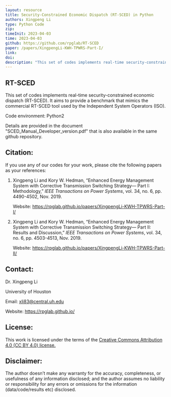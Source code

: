 ```yaml
---
layout: resource
title: Security-Constrained Economic Dispatch (RT-SCED) in Python
authors: Xingpeng Li
type: Python Code
zip: 
timeInit: 2023-04-03
time: 2023-04-03
github: https://github.com/rpglab/RT-SCED
paper: /papers/XingpengLi-KWH-TPWRS-Part-I/
link: 
doi: 
description: "This set of codes implements real-time security-constrained economic dispatch (RT-SCED). It aims to provide a benchmark that mimics the commercial RT-SCED tool used by the Independent System Operators (ISO)"
---
```



## RT-SCED
This set of codes implements real-time security-constrained economic dispatch (RT-SCED). It aims to provide a benchmark that mimics the commercial RT-SCED tool used by the Independent System Operators (ISO).

Code environment: Python2

Details are provided in the document "SCED_Manual_Developer_version.pdf" that is also available in the same github repository.


## Citation:
If you use any of our codes for your work, please cite the following papers as your references:

1. Xingpeng Li and Kory W. Hedman, “Enhanced Energy Management System with Corrective Transmission Switching Strategy— Part I: Methodology,” *IEEE Transactions on Power Systems*, vol. 34, no. 6, pp. 4490-4502, Nov. 2019.
	
	Website: <a class="off" href="/papers/XingpengLi-KWH-TPWRS-Part-I/"  target="_blank">https://rpglab.github.io/papers/XingpengLi-KWH-TPWRS-Part-I/</a>


2. Xingpeng Li and Kory W. Hedman, “Enhanced Energy Management System with Corrective Transmission Switching Strategy— Part II: Results and Discussion,” *IEEE Transactions on Power Systems*, vol. 34, no. 6, pp. 4503-4513, Nov. 2019.

	Website: <a class="off" href="/papers/XingpengLi-KWH-TPWRS-Part-II/"  target="_blank">https://rpglab.github.io/papers/XingpengLi-KWH-TPWRS-Part-II/</a>


## Contact:
Dr. Xingpeng Li

University of Houston

Email: xli83@central.uh.edu

Website: <a class="off" href="/"  target="_blank">https://rpglab.github.io/</a>


## License:
This work is licensed under the terms of the <a class="off" href="https://creativecommons.org/licenses/by/4.0/"  target="_blank">Creative Commons Attribution 4.0 (CC BY 4.0) license.</a>


## Disclaimer:
The author doesn’t make any warranty for the accuracy, completeness, or usefulness of any information disclosed; and the author assumes no liability or responsibility for any errors or omissions for the information (data/code/results etc) disclosed.
